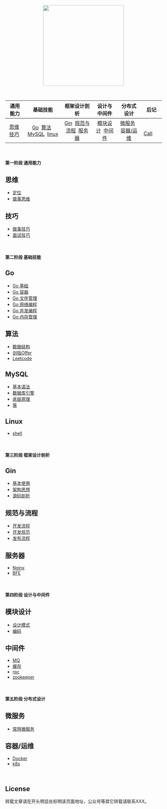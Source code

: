 <div align=center>
<img src="./media/pictures/readme/logo.jpg" width="260" height="260"/>
</div>

&nbsp;

|      通用能力      |             基础技能             |     框架设计剖析      |   设计与中间件   |    分布式设计     | 后记 |
| :----------------: | :------------------------------: | :-------------------: | :--------------: | :---------------: | ---- |
| &nbsp;[思维](#思维)&ensp;[技巧](#技巧)&nbsp; | [Go](#Go)&ensp;[算法](#算法)&ensp;[MySQL](#MySQL)&ensp;[linux](#linux) | [Gin](#Gin)&ensp;[规范与流程](#规范与流程)&ensp;[服务器](#服务器) | [模块设计](#模块设计)&ensp;[中间件](#中间件) | [微服务](#微服务)&ensp;[容器/运维](#容器运维) | &emsp;[Call](#联系我)&emsp;  |

&nbsp;
#### 第一阶段 通用能力
## 思维

- [定位](#)
- [做事思维](#)

## 技巧

- [做事技巧](#)
- [面试技巧](#)


&nbsp;
#### 第二阶段 基础技能

## Go

- [Go 基础](/docs/notes/go/Go%20-%20Go%20基础.md)
- [Go 容器](/docs/notes/go/Go%20-%20Go%20容器.md)
- [Go 文件管理](/docs/notes/go/Go%20-%20Go%20文件管理.md)
- [Go 网络编程](/docs/notes/go/Go%20-%20Go%20网络编程.md)
- [Go 并发编程](/docs/notes/go/Go%20-%20Go%20并发编程.md)
- [Go 内存管理](/docs/notes/go/Go%20-%20Go%20内存管理.md)

## 算法

- [数据结构](#)
- [剑指Offer](#)
- [Leetcode](#)

## MySQL

- [基本语法](#)
- [数据库引擎]()
- [底层原理](#)
- [等]()

## Linux

- [shell](#)


&nbsp;
#### 第三阶段 框架设计剖析

## Gin

- [基本使用](#)
- [架构思想](#)
- [源码剖析](#)

## 规范与流程

- [开发流程](#)
- [开发规范](#)
- [发布流程](#)

## 服务器

- [Nginx](#)
- [BFE](#)


&nbsp;
#### 第四阶段 设计与中间件

## 模块设计

- [设计模式](#)
- [编码](#)

## 中间件

- [MQ](#)
- [缓存](#)
- [rpc](#)
- [zookeeper](#)


&nbsp;
#### 第五阶段 分布式设计

## 微服务

- [常用微服务](#)

## 容器/运维

- [Docker](#)
- [k8s](#)


&nbsp;
## License

转载文章请在开头明显处标明该页面地址，公众号等其它转载请联系XXX。

